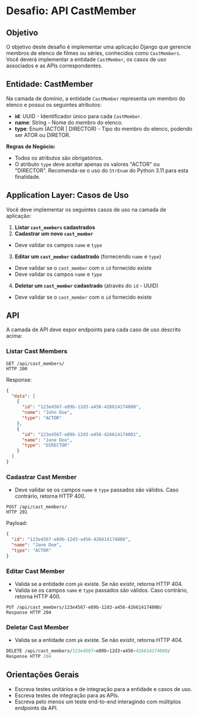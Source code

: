 # Desafio: API CastMember

## Objetivo
O objetivo deste desafio é implementar uma aplicação Django que gerencie membros de elenco de filmes ou séries, conhecidos como `CastMembers`.
Você deverá implementar a entidade `CastMember`, os casos de uso associados e as APIs correspondentes.

## Entidade: CastMember

Na camada de domínio, a entidade `CastMember` representa um membro do elenco e possui os seguintes atributos:

- **id**: UUID - Identificador único para cada `CastMember`.
- **name**: String - Nome do membro do elenco.
- **type**: Enum (ACTOR | DIRECTOR) - Tipo do membro do elenco, podendo ser ATOR ou DIRETOR.

**Regras de Negócio:**

- Todos os atributos são obrigatórios.
- O atributo `type` deve aceitar apenas os valores "ACTOR" ou "DIRECTOR". Recomenda-se o uso do `StrEnum` do Python 3.11 para esta finalidade.

## Application Layer: Casos de Uso

Você deve implementar os seguintes casos de uso na camada de aplicação:

1. **Listar `cast_members` cadastrados**
2. **Cadastrar um novo `cast_member`**
  - Deve validar os campos `name` e `type`
3. **Editar um `cast_member` cadastrado** (fornecendo `name` e `type`)
  - Deve validar se o `cast_member` com o `id` fornecido existe
  - Deve validar os campos `name` e `type`
4. **Deletar um `cast_member` cadastrado** (através do `id` - UUID)
  - Deve validar se o `cast_member` com o `id` fornecido existe

## API

A camada de API deve expor endpoints para cada caso de uso descrito acima:

### Listar Cast Members
```
GET /api/cast_members/
HTTP 200
```

Response:
```json
{
  "data": [
    {
      "id": "123e4567-e89b-12d3-a456-426614174000",
      "name": "John Doe",
      "type": "ACTOR"
    },
    {
      "id": "123e4567-e89b-12d3-a456-426614174001",
      "name": "Jane Doe",
      "type": "DIRECTOR"
    }
  ]
}
```

### Cadastrar Cast Member

- Deve validar se os campos `name` e `type` passados são válidos. Caso contrário, retorna HTTP 400.

```
POST /api/cast_members/
HTTP 201
```

Payload:
```json
{
  "id": "123e4567-e89b-12d3-a456-426614174000",
  "name": "Jane Doe",
  "type": "ACTOR"
}
```

### Editar Cast Member

- Valida se a entidade com `pk` existe. Se não existir, retorna HTTP 404.
- Valida se os campos `name` e `type` passados são válidos. Caso contrário, retorna HTTP 400.

```
PUT /api/cast_members/123e4567-e89b-12d3-a456-426614174000/
Response HTTP 204
```

### Deletar Cast Member

- Valida se a entidade com `pk` existe. Se não existir, retorna HTTP 404.

```j
DELETE /api/cast_members/123e4567-e89b-12d3-a456-426614174000/
Response HTTP 204
```

## Orientações Gerais

- Escreva testes unitários e de integração para a entidade e casos de uso.
- Escreva testes de integração para as APIs.
- Escreva pelo menos um teste end-to-end interagindo com múltiplos endpoints da API.
